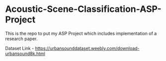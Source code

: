 # Acoustic-Scene-Classification-ASP-Project
This is the repo to put my ASP Project which includes implementation of a research paper.

Dataset Link - https://urbansounddataset.weebly.com/download-urbansound8k.html
